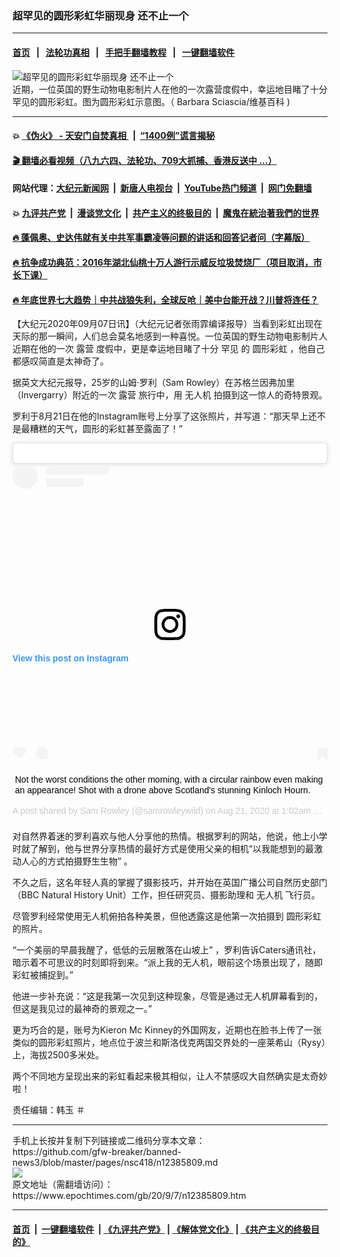 ### 超罕见的圆形彩虹华丽现身 还不止一个
------------------------

#### [首页](https://github.com/gfw-breaker/banned-news3/blob/master/README.md) &nbsp;&nbsp;|&nbsp;&nbsp; [法轮功真相](https://github.com/begood0513/basic/blob/master/README.md)  &nbsp;&nbsp;|&nbsp;&nbsp; [手把手翻墙教程](https://github.com/gfw-breaker/guides/wiki)  &nbsp;&nbsp;|&nbsp;&nbsp; [一键翻墙软件](https://github.com/gfw-breaker/nogfw/blob/master/README.md)  



<div><img alt="超罕见的圆形彩虹华丽现身 还不止一个" class="attachment-djy_600_400 size-djy_600_400 wp-post-image" src="https://i.epochtimes.com/assets/uploads/2020/09/768px-Circular_Rainbow-600x400.jpg"/>
<div class="caption">
 近期，一位英国的野生动物电影制片人在他的一次露营度假中，幸运地目睹了十分罕见的圆形彩虹。图为圆形彩虹示意图。（
 <ok href=" https://commons.wikimedia.org/wiki/File:Circular_Rainbow.jpg " target="_blank">
  Barbara Sciascia/维基百科
 </ok>
 )
</div></div><hr/>

#### 💥 [《伪火》 - 天安门自焚真相 ](http://141.164.51.119:10000/videos/blog/weihuo.html)&nbsp; |&nbsp; [“1400例”谎言揭秘  ](http://141.164.51.119:10000/videos/blog/jiexi1400.html)

#### [ 🎬  翻墙必看视频（八九六四、法轮功、709大抓捕、香港反送中 ...）](https://github.com/gfw-breaker/links/blob/master/banned.md)

#### 网站代理：[大纪元新闻网](http://167.172.10.89:10080/gb/) &nbsp;|&nbsp; [新唐人电视台](http://167.172.10.89:8808/gb/)  &nbsp;|&nbsp; [YouTube热门频道](http://158.247.203.241/youtube.html) &nbsp;|&nbsp; [网门免翻墙](http://158.247.203.241:11000/show.aspx?name=ogHome)

#### 💥 [九评共产党](http://141.164.51.119:10000/videos/res/jiuping/)&nbsp; |&nbsp; [漫谈党文化](http://141.164.51.119:10000/videos/res/mtdwh/)&nbsp; |&nbsp; [共产主义的终极目的](http://141.164.51.119:10000/videos/res/zjmd/)&nbsp; |&nbsp; [魔鬼在統治著我們的世界](http://141.164.51.119:10000/videos/res/TheSpecter/)  

#### [ 🔥  蓬佩奥、史达伟就有关中共军事霸凌等问题的讲话和回答记者问（字幕版）](http://141.164.51.119:10000/videos/news/pompeo7.html)

#### [ 🔥  抗争成功典范：2016年湖北仙桃十万人游行示威反垃圾焚烧厂（项目取消，市长下课）](http://141.164.51.119:10000/videos/news/xiantao.html)

#### [ 🔥  年底世界七大趋势｜中共战狼失利，全球反呛｜美中台能开战？川普将连任？](http://141.164.51.119:10000/videos/news/tanghao02.html)

<div><p>
 【大纪元2020年09月07日讯】（大纪元记者张雨霏编译报导）当看到彩虹出现在天际的那一瞬间，人们总会莫名地感到一种喜悦。一位英国的野生动物电影制片人近期在他的一次
 <ok href="https://www.epochtimes.com/gb/tag/%E9%9C%B2%E8%90%A5.html">
  露营
 </ok>
 度假中，更是幸运地目睹了十分
 <ok href="https://www.epochtimes.com/gb/tag/%E7%BD%95%E8%A7%81.html">
  罕见
 </ok>
 的
 <ok href="https://www.epochtimes.com/gb/tag/%E5%9C%86%E5%BD%A2%E5%BD%A9%E8%99%B9.html">
  圆形彩虹
 </ok>
 ，他自己都感叹简直是太神奇了。
</p>
<p>
 据英文大纪元报导，25岁的山姆·罗利（Sam Rowley）在苏格兰因弗加里（Invergarry）附近的一次
 <ok href="https://www.epochtimes.com/gb/tag/%E9%9C%B2%E8%90%A5.html">
  露营
 </ok>
 旅行中，用
 <ok href="https://www.epochtimes.com/gb/tag/%E6%97%A0%E4%BA%BA%E6%9C%BA.html">
  无人机
 </ok>
 拍摄到这一惊人的奇特景观。
</p>
<p>
 罗利于8月21日在他的Instagram账号上分享了这张照片，并写道：“那天早上还不是最糟糕的天气，圆形的彩虹甚至露面了！”
</p>
<blockquote class="instagram-media" data-instgrm-captioned="" data-instgrm-permalink="https://www.instagram.com/p/CEJNlUVAown/?utm_source=ig_embed&amp;utm_campaign=loading" data-instgrm-version="12" style=" background:#FFF; border:0; border-radius:3px; box-shadow:0 0 1px 0 rgba(0,0,0,0.5),0 1px 10px 0 rgba(0,0,0,0.15); margin: 1px; max-width:640px; min-width:326px; padding:0; width:99.375%; width:-webkit-calc(100% - 2px); width:calc(100% - 2px);">
 <div style="padding:16px;">
  <ok href="https://www.instagram.com/p/CEJNlUVAown/?utm_source=ig_embed&amp;utm_campaign=loading" style=" background:#FFFFFF; line-height:0; padding:0 0; text-align:center; text-decoration:none; width:100%;" target="_blank">
  </ok>
 </div>
</blockquote>
<div style=" display: flex; flex-direction: row; align-items: center;">
 <div style="background-color: #F4F4F4; border-radius: 50%; flex-grow: 0; height: 40px; margin-right: 14px; width: 40px;">
 </div>
 <div style="display: flex; flex-direction: column; flex-grow: 1; justify-content: center;">
  <div style=" background-color: #F4F4F4; border-radius: 4px; flex-grow: 0; height: 14px; margin-bottom: 6px; width: 100px;">
  </div>
  <div style=" background-color: #F4F4F4; border-radius: 4px; flex-grow: 0; height: 14px; width: 60px;">
  </div>
 </div>
</div>
<div style="padding: 19% 0;">
</div>
<div style="display:block; height:50px; margin:0 auto 12px; width:50px;">
 <svg height="50px" version="1.1" viewbox="0 0 60 60" width="50px" xmlns="https://www.w3.org/2000/svg" xmlns:xlink="https://www.w3.org/1999/xlink">
  <g fill="none" fill-rule="evenodd" stroke="none" stroke-width="1">
   <g fill="#000000" transform="translate(-511.000000, -20.000000)">
    <g>
     <path d="M556.869,30.41 C554.814,30.41 553.148,32.076 553.148,34.131 C553.148,36.186 554.814,37.852 556.869,37.852 C558.924,37.852 560.59,36.186 560.59,34.131 C560.59,32.076 558.924,30.41 556.869,30.41 M541,60.657 C535.114,60.657 530.342,55.887 530.342,50 C530.342,44.114 535.114,39.342 541,39.342 C546.887,39.342 551.658,44.114 551.658,50 C551.658,55.887 546.887,60.657 541,60.657 M541,33.886 C532.1,33.886 524.886,41.1 524.886,50 C524.886,58.899 532.1,66.113 541,66.113 C549.9,66.113 557.115,58.899 557.115,50 C557.115,41.1 549.9,33.886 541,33.886 M565.378,62.101 C565.244,65.022 564.756,66.606 564.346,67.663 C563.803,69.06 563.154,70.057 562.106,71.106 C561.058,72.155 560.06,72.803 558.662,73.347 C557.607,73.757 556.021,74.244 553.102,74.378 C549.944,74.521 548.997,74.552 541,74.552 C533.003,74.552 532.056,74.521 528.898,74.378 C525.979,74.244 524.393,73.757 523.338,73.347 C521.94,72.803 520.942,72.155 519.894,71.106 C518.846,70.057 518.197,69.06 517.654,67.663 C517.244,66.606 516.755,65.022 516.623,62.101 C516.479,58.943 516.448,57.996 516.448,50 C516.448,42.003 516.479,41.056 516.623,37.899 C516.755,34.978 517.244,33.391 517.654,32.338 C518.197,30.938 518.846,29.942 519.894,28.894 C520.942,27.846 521.94,27.196 523.338,26.654 C524.393,26.244 525.979,25.756 528.898,25.623 C532.057,25.479 533.004,25.448 541,25.448 C548.997,25.448 549.943,25.479 553.102,25.623 C556.021,25.756 557.607,26.244 558.662,26.654 C560.06,27.196 561.058,27.846 562.106,28.894 C563.154,29.942 563.803,30.938 564.346,32.338 C564.756,33.391 565.244,34.978 565.378,37.899 C565.522,41.056 565.552,42.003 565.552,50 C565.552,57.996 565.522,58.943 565.378,62.101 M570.82,37.631 C570.674,34.438 570.167,32.258 569.425,30.349 C568.659,28.377 567.633,26.702 565.965,25.035 C564.297,23.368 562.623,22.342 560.652,21.575 C558.743,20.834 556.562,20.326 553.369,20.18 C550.169,20.033 549.148,20 541,20 C532.853,20 531.831,20.033 528.631,20.18 C525.438,20.326 523.257,20.834 521.349,21.575 C519.376,22.342 517.703,23.368 516.035,25.035 C514.368,26.702 513.342,28.377 512.574,30.349 C511.834,32.258 511.326,34.438 511.181,37.631 C511.035,40.831 511,41.851 511,50 C511,58.147 511.035,59.17 511.181,62.369 C511.326,65.562 511.834,67.743 512.574,69.651 C513.342,71.625 514.368,73.296 516.035,74.965 C517.703,76.634 519.376,77.658 521.349,78.425 C523.257,79.167 525.438,79.673 528.631,79.82 C531.831,79.965 532.853,80.001 541,80.001 C549.148,80.001 550.169,79.965 553.369,79.82 C556.562,79.673 558.743,79.167 560.652,78.425 C562.623,77.658 564.297,76.634 565.965,74.965 C567.633,73.296 568.659,71.625 569.425,69.651 C570.167,67.743 570.674,65.562 570.82,62.369 C570.966,59.17 571,58.147 571,50 C571,41.851 570.966,40.831 570.82,37.631">
     </path>
    </g>
   </g>
  </g>
 </svg>
</div>
<div style="padding-top: 8px;">
 <div style=" color:#3897f0; font-family:Arial,sans-serif; font-size:14px; font-style:normal; font-weight:550; line-height:18px;">
  View this post on Instagram
 </div>
</div>
<div style="padding: 12.5% 0;">
</div>
<div style="display: flex; flex-direction: row; margin-bottom: 14px; align-items: center;">
 <div>
  <div style="background-color: #F4F4F4; border-radius: 50%; height: 12.5px; width: 12.5px; transform: translateX(0px) translateY(7px);">
  </div>
  <div style="background-color: #F4F4F4; height: 12.5px; transform: rotate(-45deg) translateX(3px) translateY(1px); width: 12.5px; flex-grow: 0; margin-right: 14px; margin-left: 2px;">
  </div>
  <div style="background-color: #F4F4F4; border-radius: 50%; height: 12.5px; width: 12.5px; transform: translateX(9px) translateY(-18px);">
  </div>
 </div>
 <div style="margin-left: 8px;">
  <div style=" background-color: #F4F4F4; border-radius: 50%; flex-grow: 0; height: 20px; width: 20px;">
  </div>
  <div style=" width: 0; height: 0; border-top: 2px solid transparent; border-left: 6px solid #f4f4f4; border-bottom: 2px solid transparent; transform: translateX(16px) translateY(-4px) rotate(30deg)">
  </div>
 </div>
 <div style="margin-left: auto;">
  <div style=" width: 0px; border-top: 8px solid #F4F4F4; border-right: 8px solid transparent; transform: translateY(16px);">
  </div>
  <div style=" background-color: #F4F4F4; flex-grow: 0; height: 12px; width: 16px; transform: translateY(-4px);">
  </div>
  <div style=" width: 0; height: 0; border-top: 8px solid #F4F4F4; border-left: 8px solid transparent; transform: translateY(-4px) translateX(8px);">
  </div>
 </div>
</div>
<p>
</p>
<p style=" margin:8px 0 0 0; padding:0 4px;">
 <ok href="https://www.instagram.com/p/CEJNlUVAown/?utm_source=ig_embed&amp;utm_campaign=loading" style=" color:#000; font-family:Arial,sans-serif; font-size:14px; font-style:normal; font-weight:normal; line-height:17px; text-decoration:none; word-wrap:break-word;" target="_blank">
  Not the worst conditions the other morning, with a circular rainbow even making an appearance! Shot with a drone above Scotland's stunning Kinloch Hourn.
 </ok>
</p>
<p style=" color:#c9c8cd; font-family:Arial,sans-serif; font-size:14px; line-height:17px; margin-bottom:0; margin-top:8px; overflow:hidden; padding:8px 0 7px; text-align:center; text-overflow:ellipsis; white-space:nowrap;">
 A post shared by
 <ok href="https://www.instagram.com/samrowleywild/?utm_source=ig_embed&amp;utm_campaign=loading" style=" color:#c9c8cd; font-family:Arial,sans-serif; font-size:14px; font-style:normal; font-weight:normal; line-height:17px;" target="_blank">
  Sam Rowley
 </ok>
 (@samrowleywild) on
 <time datetime="2020-08-21T08:02:54+00:00" style=" font-family:Arial,sans-serif; font-size:14px; line-height:17px;">
  Aug 21, 2020 at 1:02am PDT
 </time>
</p>
<p>
</p>
<p>
 对自然界着迷的罗利喜欢与他人分享他的热情。根据罗利的网站，他说，他上小学时就了解到，他与世界分享热情的最好方式是使用父亲的相机“以我能想到的最激动人心的方式拍摄野生生物” 。
</p>
<p>
 不久之后，这名年轻人真的掌握了摄影技巧，并开始在英国广播公司自然历史部门（BBC Natural History Unit）工作，担任研究员、摄影助理和
 <ok href="https://www.epochtimes.com/gb/tag/%E6%97%A0%E4%BA%BA%E6%9C%BA.html">
  无人机
 </ok>
 飞行员。
</p>
<p>
 尽管罗利经常使用无人机俯拍各种美景，但他透露这是他第一次拍摄到
 <ok href="https://www.epochtimes.com/gb/tag/%E5%9C%86%E5%BD%A2%E5%BD%A9%E8%99%B9.html">
  圆形彩虹
 </ok>
 的照片。
</p>
<p>
 “一个美丽的早晨我醒了，低低的云层散落在山坡上” ，罗利告诉Caters通讯社，暗示着不可思议的时刻即将到来。“派上我的无人机，眼前这个场景出现了，随即彩虹被捕捉到。”
</p>
<p>
 他进一步补充说：“这是我第一次见到这种现象，尽管是通过无人机屏幕看到的，但这是我见过的最神奇的景观之一。”
</p>
<p>
 更为巧合的是，账号为Kieron Mc Kinney的外国网友，近期也在脸书上传了一张类似的圆形彩虹照片，地点位于波兰和斯洛伐克两国交界处的一座莱希山（Rysy）上，海拔2500多米处。
</p>
<p>
</p>
<p>
 两个不同地方呈现出来的彩虹看起来极其相似，让人不禁感叹大自然确实是太奇妙啦！
</p>
<p>
 责任编辑：韩玉 ＃
</p>
</div>
<hr/>
手机上长按并复制下列链接或二维码分享本文章：<br/>
https://github.com/gfw-breaker/banned-news3/blob/master/pages/nsc418/n12385809.md <br/>
<a href='https://github.com/gfw-breaker/banned-news3/blob/master/pages/nsc418/n12385809.md'><img src='https://github.com/gfw-breaker/banned-news3/blob/master/pages/nsc418/n12385809.md.png'/></a> <br/>
原文地址（需翻墙访问）：https://www.epochtimes.com/gb/20/9/7/n12385809.htm


------------------------
#### [首页](https://github.com/gfw-breaker/banned-news3/blob/master/README.md) &nbsp;|&nbsp; [一键翻墙软件](https://github.com/gfw-breaker/nogfw/blob/master/README.md) &nbsp;| [《九评共产党》](https://github.com/gfw-breaker/9ping.md/blob/master/README.md#九评之一评共产党是什么) | [《解体党文化》](https://github.com/gfw-breaker/jtdwh.md/blob/master/README.md) | [《共产主义的终极目的》](https://github.com/gfw-breaker/gczydzjmd.md/blob/master/README.md)


<img src='http://gfw-breaker.win/banned-news3/pages/nsc418/n12385809.md' width='0px' height='0px'/>